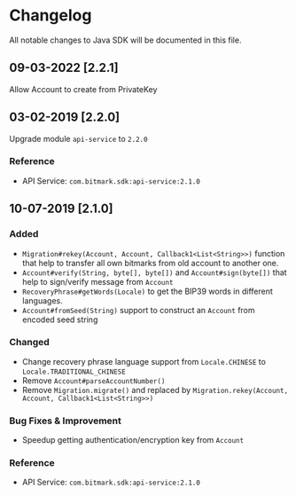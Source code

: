 # Changelog
All notable changes to Java SDK will be documented in this file.

## 09-03-2022 [2.2.1]
Allow Account to create from PrivateKey

## 03-02-2019 [2.2.0]
Upgrade module `api-service` to `2.2.0`

### Reference
- API Service: `com.bitmark.sdk:api-service:2.1.0`

## 10-07-2019 [2.1.0]
### Added
- `Migration#rekey(Account, Account, Callback1<List<String>>)` function that help to transfer all own bitmarks from old account to another one.
- `Account#verify(String, byte[], byte[])` and `Account#sign(byte[])` that help to sign/verify message from `Account`
- `RecoveryPhrase#getWords(Locale)` to get the BIP39 words in different languages.
- `Account#fromSeed(String)` support to construct an `Account` from encoded seed string

### Changed
- Change recovery phrase language support from `Locale.CHINESE` to `Locale.TRADITIONAL_CHINESE`
- Remove `Account#parseAccountNumber()`
- Remove `Migration.migrate()` and replaced by `Migration.rekey(Account, Account, Callback1<List<String>>)`

### Bug Fixes & Improvement
- Speedup getting authentication/encryption key from `Account`

### Reference
- API Service: `com.bitmark.sdk:api-service:2.1.0`